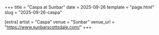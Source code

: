 +++
title = "Caspa at Sunbar"
date = 2025-09-26
template = "page.html"
slug = "2025-09-26-caspa"

[extra]
artist = "Caspa"
venue = "Sunbar"
venue_url = "https://www.sunbarscottsdale.com/"
+++

